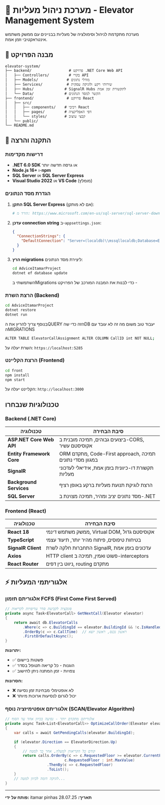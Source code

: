 # 🏢 מערכת ניהול מעליות - Elevator Management System

מערכת מתקדמת לניהול וסימולציה של מעליות בבניינים עם ממשק משתמש אינטראקטיבי וזמן אמת.

## 📁 מבנה הפרויקט

```
elevator-system/
├── backend/                 # פרויקט .NET Core Web API
│   ├── Controllers/         # בקרי API
│   ├── Models/             # מודלי נתונים
│   ├── Services/           # שירותי רקע ולוגיקה עסקית
│   ├── Hubs/              # SignalR Hubs לתקשורת זמן אמת
│   └── Data/              # הקשר למסד הנתונים
├── frontend/               # פרויקט React
│   ├── src/
│   │   ├── components/    # רכיבי React
│   │   ├── pages/         # דפי האפליקציה
│   │   └── styles/        # קבצי עיצוב
│   └── public/
└── README.md
```

## 🚀 התקנה והרצה

### דרישות מקדימות

- **.NET 6.0 SDK** או גרסה חדשה יותר
- **Node.js 16+** ו-**npm**
- **SQL Server** או **SQL Server Express**
- **Visual Studio 2022** או **VS Code** (מומלץ)

### הגדרת מסד הנתונים

1. **התקן SQL Server Express** (אם לא מותקן):
   ```bash
   # הורד מ: https://www.microsoft.com/en-us/sql-server/sql-server-downloads
   ```

2. **עדכן connection string** ב-`appsettings.json`:
   ```json
   {
     "ConnectionStrings": {
       "DefaultConnection": "Server=(localdb)\\mssqllocaldb;Database=ElevatorSystemDB;Trusted_Connection=true;"
     }
   }
   ```

3. **הרץ migrations** ליצירת מסד הנתונים:
   ```bash
   cd AdviceItamarProject
   dotnet ef database update
   ```
   השתמשתי בMigrations  כדי  לבנות את המבנה המורכב של הפרויקט -
### הרצת השרת (Backend)

```bash
cd AdviceItamarProject
dotnet restore
dotnet run
```


בנוסף צריך להריץ את הQUERY  הזה  כדי שהDB יעבוד טוב משום מה זה לא עובד עם הMIGRATIONS 
```bash
ALTER TABLE ElevatorCallAssignment ALTER COLUMN CallID int NOT NULL;
```


השרת יעלה על: `https://localhost:5285`

### הרצת הקליינט (Frontend)

```bash
cd front
npm install
npm start
```

הקליינט יעלה על: `http://localhost:3000`

##  טכנולוגיות שנבחרו

### Backend (.NET Core)

| טכנולוגיה | סיבת הבחירה |
|------------|-------------|
| **ASP.NET Core Web API** | ביצועים גבוהים, תמיכה מובנית ב-CORS, אקוסיסטם עשיר |
| **Entity Framework Core** | ORM מתקדם, Code-First approach, תמיכה במגוון מסדי נתונים |
| **SignalR** | תקשורת דו-כיוונית בזמן אמת, אידיאלי לעדכוני מעליות |
| **Background Services** | הרצת לוגיקת תנועת מעליות ברקע באופן רציף |
| **SQL Server** | מסד נתונים יציב ומהיר, תמיכה מצוינת ב-.NET |

### Frontend (React)

| טכנולוגיה | סיבת הבחירה |
|------------|-------------|
| **React 18** | ממשק משתמש דינמי, Virtual DOM, אקוסיסטם גדול |
| **TypeScript** | בטיחות טיפוסים, פיתוח מהיר יותר, תיעוד עצמי |
| **SignalR Client** | התחברות חלקה לשרת SignalR, עדכונים בזמן אמת |
| **Axios** | HTTP client פשוט ואמין, תמיכה ב-interceptors |
| **React Router** | ניווט בין דפים, routing מתקדם |

## ⚡ אלגוריתמי המעליות

### אלגוריתם תזמון FCFS (First Come First Served)

```csharp
// פונקציה לקביעת סדר עדיפויות לקריאות
private async Task<ElevatorCall> GetNextCall(Elevator elevator)
{
    return await db.ElevatorCalls
        .Where(c => c.BuildingId == elevator.BuildingId && !c.IsHandled)
        .OrderBy(c => c.CallTime)  // ראשון נכנס, ראשון יוצא
        .FirstOrDefaultAsync();
}
```

**יתרונות:**
- ✅ פשטות ביישום
- ✅ הוגנות - כל קריאה תטופל בסדר
- ✅ צפויות - זמן המתנה ניתן לחישוב

**חסרונות:**
- ❌ לא אופטימלי מבחינת זמן נסיעה
- ❌ יכול לגרום לנסיעות ארוכות מיותר

### אלגוריתם אופטימיזציה נוסף (SCAN/Elevator Algorithm)

```csharp
// אלגוריתם מתקדם יותר - נסיעה בכיוון אחד עד הסוף
private async Task<List<ElevatorCall>> OptimizeCallOrder(Elevator elevator)
{
    var calls = await GetPendingCalls(elevator.BuildingId);
    
    if (elevator.Direction == ElevatorDirection.Up)
    {
        // קודם כל הקריאות למעלה, אחר כך למטה
        return calls.OrderBy(c => c.RequestedFloor >= elevator.CurrentFloor ? 
                           c.RequestedFloor : int.MaxValue)
                   .ThenBy(c => c.RequestedFloor)
                   .ToList();
    }
    // לוגיקה דומה לכיוון למטה...
}
```


---
**פותח על ידי:** itamar pinhas
**תאריך:** 28.07.25  
